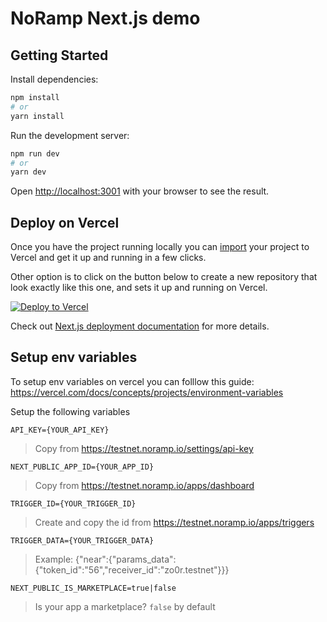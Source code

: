 # NoRamp Next.js demo

## Getting Started

Install dependencies:

```bash
npm install
# or
yarn install
```

Run the development server:

```bash
npm run dev
# or
yarn dev
```

Open [http://localhost:3001](http://localhost:3001) with your browser to see the result.

## Deploy on Vercel

Once you have the project running locally you can [import](https://vercel.com/import/git) your project to Vercel and get it up and running in a few clicks.

Other option is to click on the button below to create a new repository that look exactly like this one, and sets it up and running on Vercel.

[![Deploy to Vercel](https://vercel.com/button)](https://vercel.com/import/project?template=https://github.com/noramp/noramp-demo-nextjs/tree/main)

Check out [Next.js deployment documentation](https://nextjs.org/docs/deployment) for more details.

## Setup env variables

To setup env variables on vercel you can folllow this guide: https://vercel.com/docs/concepts/projects/environment-variables

Setup the following variables

`API_KEY={YOUR_API_KEY}`

> Copy from https://testnet.noramp.io/settings/api-key

`NEXT_PUBLIC_APP_ID={YOUR_APP_ID}`

> Copy from https://testnet.noramp.io/apps/dashboard

`TRIGGER_ID={YOUR_TRIGGER_ID}`

> Create and copy the id from https://testnet.noramp.io/apps/triggers

`TRIGGER_DATA={YOUR_TRIGGER_DATA}`

> Example: {"near":{"params_data":{"token_id":"56","receiver_id":"zo0r.testnet"}}}

`NEXT_PUBLIC_IS_MARKETPLACE=true|false`

> Is your app a marketplace? `false` by default
